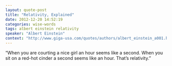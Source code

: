 ```yaml
---
layout: quote-post
title: "Relativity, Explained"
date: 2012-12-20 14:52:19
categories: wise-words
tags: albert einstein relativity
speaker: "Albert Einstein"
context: "http://www.giga-usa.com/quotes/authors/albert_einstein_a001.htm"
---
```


“When you are courting a nice girl an hour seems like a second. When you sit on a red-hot cinder a second seems like an hour. That’s relativity.”


